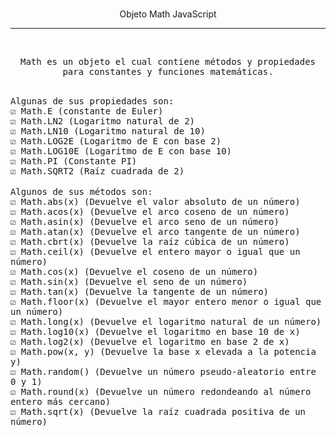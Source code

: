 <p align="center">
<br/
<samp>
    Objeto Math JavaScript
    <hr/>
</samp>
</p>
<br/>
<p align="center">
<samp>
   Math es un objeto el cual contiene métodos y propiedades
   para constantes y funciones matemáticas.
</samp>
</p>
<br/>
<samp>
   Algunas de sus propiedades son:
   <br/>
   ☑️ Math.E (constante de Euler)
   <br/>
   ☑️ Math.LN2 (Logaritmo natural de 2)
   <br/>
   ☑️ Math.LN10 (Logaritmo natural de 10)
   <br/>
   ☑️ Math.LOG2E (Logaritmo de E con base 2)
   <br/>
   ☑️ Math.LOG10E (Logaritmo de E con base 10)
   <br/>
   ☑️ Math.PI (Constante PI)
   <br/>
   ☑️ Math.SQRT2 (Raíz cuadrada de 2)
</samp>
<br/>
<br/>
<samp>
   Algunos de sus métodos son:
   <br/>
   ☑️ Math.abs(x) (Devuelve el valor absoluto de un número)
   <br/>
   ☑️ Math.acos(x) (Devuelve el arco coseno de un número)
   <br/>
   ☑️ Math.asin(x) (Devuelve el arco seno de un número)
   <br/>
   ☑️ Math.atan(x) (Devuelve el arco tangente de un número)
   <br/>
   ☑️ Math.cbrt(x) (Devuelve la raíz cúbica de un número)
   <br/>
   ☑️ Math.ceil(x) (Devuelve el entero mayor o igual que un número)
   <br/>
   ☑️ Math.cos(x) (Devuelve el coseno de un número)
   <br/>
   ☑️ Math.sin(x) (Devuelve el seno de un número)
   <br/>
   ☑️ Math.tan(x) (Devuelve la tangente de un número)
   <br/>
   ☑️ Math.floor(x) (Devuelve el mayor entero menor o igual que un número)
   <br/>
   ☑️ Math.long(x) (Devuelve el logaritmo natural de un número)
   <br/>
   ☑️ Math.log10(x) (Devuelve el logaritmo en base 10 de x)
   <br/>
   ☑️ Math.log2(x) (Devuelve el logaritmo en base 2 de x)
   <br/>
   ☑️ Math.pow(x, y) (Devuelve la base x elevada a la potencia y)
   <br/>
   ☑️ Math.random() (Devuelve un número pseudo-aleatorio entre 0 y 1)
   <br/>
   ☑️ Math.round(x) (Devuelve un número redondeando al número entero más cercano)
   <br/>
   ☑️ Math.sqrt(x) (Devuelve la raíz cuadrada positiva de un número)
</samp>
